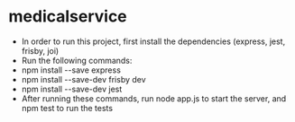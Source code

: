 # medicalservice

- In order to run this project, first install the dependencies (express, jest, frisby, joi)
- Run the following commands:
- npm install --save express
- npm install --save-dev frisby dev
- npm install --save-dev jest
- After running these commands, run node app.js to start the server, and npm test to run the tests
